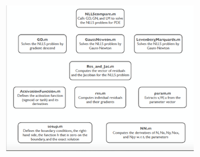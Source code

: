 ![How to understand this code](https://github.com/ShashankSule/AMSC808N/blob/master/Problem%20Sets/PSET3/CodeDep.png)
